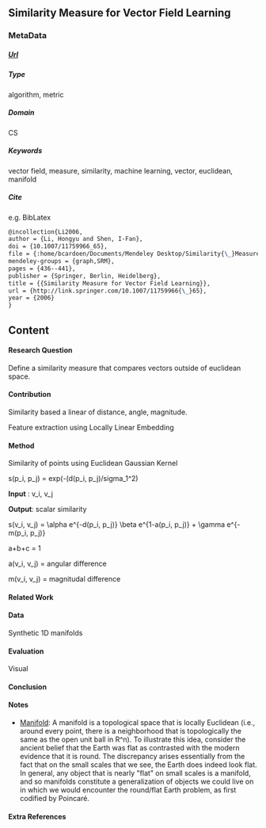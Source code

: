 ## Similarity Measure for Vector Field Learning

### MetaData
##### [Url](http://link.springer.com/10.1007/11759966_65)

##### Type
algorithm, metric 

##### Domain
CS

##### Keywords 
vector field, measure, similarity, machine learning, vector, euclidean, manifold

 


##### Cite
e.g. BibLatex
```LaTex
@incollection{Li2006,
author = {Li, Hongyu and Shen, I-Fan},
doi = {10.1007/11759966_65},
file = {:home/bcardoen/Documents/Mendeley Desktop/Similarity{\_}Measure{\_}for{\_}Vector{\_}Field{\_}Learning.pdf:pdf;:home/bcardoen/Documents/Mendeley Desktop/Li, Shen - 2006 - Similarity Measure for Vector Field Learning.pdf:pdf},
mendeley-groups = {graph,SRM},
pages = {436--441},
publisher = {Springer, Berlin, Heidelberg},
title = {{Similarity Measure for Vector Field Learning}},
url = {http://link.springer.com/10.1007/11759966{\_}65},
year = {2006}
}


```
## Content
#### Research Question
Define a similarity measure that compares vectors outside of euclidean space.

#### Contribution
Similarity based a linear of distance, angle, magnitude.

Feature extraction using Locally Linear Embedding



#### Method
Similarity of points using Euclidean Gaussian Kernel

s(p_i, p_j) = exp(-(d(p_i, p_j)/sigma_1^2)

__Input__ : 
v_i, v_j

__Output__: 
scalar similarity

s(v_i, v_j) = \alpha e^{-d(p_i, p_j)} \beta e^{1-a(p_i, p_j)} + \gamma e^{-m(p_i, p_j)}

a+b+c = 1

a(v_i, v_j) = angular difference

m(v_i, v_j) = magnitudal difference 
  

#### Related Work

#### Data
Synthetic 1D manifolds

#### Evaluation
Visual

#### Conclusion

#### Notes
* [Manifold](http://mathworld.wolfram.com/Manifold.html): A manifold is a topological space that is locally Euclidean (i.e., around every point, there is a neighborhood that is topologically the same as the open unit ball in R^n). To illustrate this idea, consider the ancient belief that the Earth was flat as contrasted with the modern evidence that it is round. The discrepancy arises essentially from the fact that on the small scales that we see, the Earth does indeed look flat. In general, any object that is nearly "flat" on small scales is a manifold, and so manifolds constitute a generalization of objects we could live on in which we would encounter the round/flat Earth problem, as first codified by Poincaré.




#### Extra References
